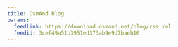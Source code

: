 ```yaml
---
title: OsmAnd Blog
params:
  feedlink: https://download.osmand.net/blog/rss.xml
  feedid: 3cef49a51b3951ed373ab9e9d7baeb16
---
```

